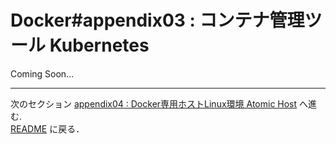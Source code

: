 # Docker#appendix03 : コンテナ管理ツール Kubernetes

Coming Soon...

---

次のセクション [appendix04 : Docker専用ホストLinux環境 Atomic Host](./AtomicHost.md) へ進む.  
[README](./README.md) に戻る．
